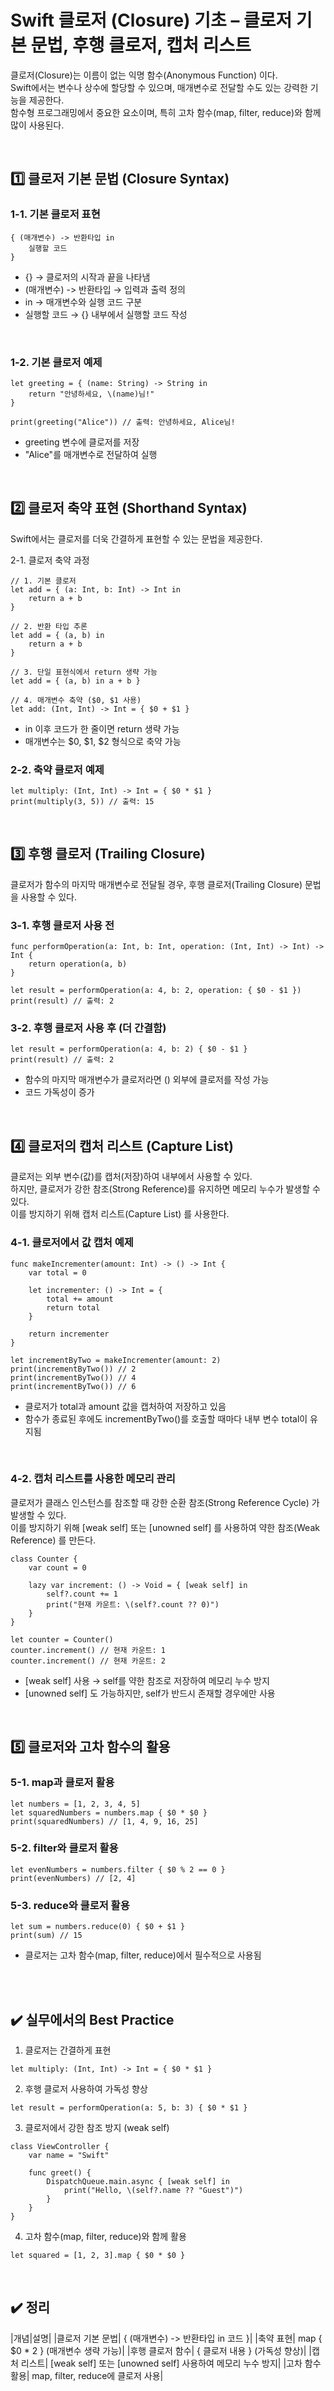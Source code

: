 # Swift 클로저 (Closure) 기초 – 클로저 기본 문법, 후행 클로저, 캡처 리스트

클로저(Closure)는 이름이 없는 익명 함수(Anonymous Function) 이다.  
Swift에서는 변수나 상수에 할당할 수 있으며, 매개변수로 전달할 수도 있는 강력한 기능을 제공한다.  
함수형 프로그래밍에서 중요한 요소이며, 특히 고차 함수(map, filter, reduce)와 함께 많이 사용된다.  

<br>


## 1️⃣ 클로저 기본 문법 (Closure Syntax)

### 1-1. 기본 클로저 표현
```
{ (매개변수) -> 반환타입 in
    실행할 코드
}
```
- {} → 클로저의 시작과 끝을 나타냄
- (매개변수) -> 반환타입 → 입력과 출력 정의
- in → 매개변수와 실행 코드 구분
- 실행할 코드 → {} 내부에서 실행할 코드 작성

<br>


### 1-2. 기본 클로저 예제
```
let greeting = { (name: String) -> String in
    return "안녕하세요, \(name)님!"
}

print(greeting("Alice")) // 출력: 안녕하세요, Alice님!
```
- greeting 변수에 클로저를 저장
- "Alice"를 매개변수로 전달하여 실행

<br>


## 2️⃣ 클로저 축약 표현 (Shorthand Syntax)

Swift에서는 클로저를 더욱 간결하게 표현할 수 있는 문법을 제공한다.

2-1. 클로저 축약 과정
```
// 1. 기본 클로저
let add = { (a: Int, b: Int) -> Int in
    return a + b
}

// 2. 반환 타입 추론
let add = { (a, b) in
    return a + b
}

// 3. 단일 표현식에서 return 생략 가능
let add = { (a, b) in a + b }

// 4. 매개변수 축약 ($0, $1 사용)
let add: (Int, Int) -> Int = { $0 + $1 }
```
- in 이후 코드가 한 줄이면 return 생략 가능
- 매개변수는 $0, $1, $2 형식으로 축약 가능

### 2-2. 축약 클로저 예제
```
let multiply: (Int, Int) -> Int = { $0 * $1 }
print(multiply(3, 5)) // 출력: 15
```

<br>


## 3️⃣ 후행 클로저 (Trailing Closure)

클로저가 함수의 마지막 매개변수로 전달될 경우, 후행 클로저(Trailing Closure) 문법을 사용할 수 있다.  

### 3-1. 후행 클로저 사용 전
```
func performOperation(a: Int, b: Int, operation: (Int, Int) -> Int) -> Int {
    return operation(a, b)
}

let result = performOperation(a: 4, b: 2, operation: { $0 - $1 })
print(result) // 출력: 2
```
### 3-2. 후행 클로저 사용 후 (더 간결함)
```
let result = performOperation(a: 4, b: 2) { $0 - $1 }
print(result) // 출력: 2
```
- 함수의 마지막 매개변수가 클로저라면 () 외부에 클로저를 작성 가능
- 코드 가독성이 증가

<br>


## 4️⃣ 클로저의 캡처 리스트 (Capture List)

클로저는 외부 변수(값)를 캡처(저장)하여 내부에서 사용할 수 있다.  
하지만, 클로저가 강한 참조(Strong Reference)를 유지하면 메모리 누수가 발생할 수 있다.  
이를 방지하기 위해 캡처 리스트(Capture List) 를 사용한다.  

### 4-1. 클로저에서 값 캡처 예제
```
func makeIncrementer(amount: Int) -> () -> Int {
    var total = 0
    
    let incrementer: () -> Int = {
        total += amount
        return total
    }
    
    return incrementer
}

let incrementByTwo = makeIncrementer(amount: 2)
print(incrementByTwo()) // 2
print(incrementByTwo()) // 4
print(incrementByTwo()) // 6
```
- 클로저가 total과 amount 값을 캡처하여 저장하고 있음
- 함수가 종료된 후에도 incrementByTwo()를 호출할 때마다 내부 변수 total이 유지됨

<br>


### 4-2. 캡처 리스트를 사용한 메모리 관리

클로저가 클래스 인스턴스를 참조할 때 강한 순환 참조(Strong Reference Cycle) 가 발생할 수 있다.  
이를 방지하기 위해 [weak self] 또는 [unowned self] 를 사용하여 약한 참조(Weak Reference) 를 만든다.  
```
class Counter {
    var count = 0

    lazy var increment: () -> Void = { [weak self] in
        self?.count += 1
        print("현재 카운트: \(self?.count ?? 0)")
    }
}

let counter = Counter()
counter.increment() // 현재 카운트: 1
counter.increment() // 현재 카운트: 2
```
- [weak self] 사용 → self를 약한 참조로 저장하여 메모리 누수 방지
- [unowned self] 도 가능하지만, self가 반드시 존재할 경우에만 사용

<br>


## 5️⃣ 클로저와 고차 함수의 활용

### 5-1. map과 클로저 활용
```
let numbers = [1, 2, 3, 4, 5]
let squaredNumbers = numbers.map { $0 * $0 }
print(squaredNumbers) // [1, 4, 9, 16, 25]
```
### 5-2. filter와 클로저 활용
```
let evenNumbers = numbers.filter { $0 % 2 == 0 }
print(evenNumbers) // [2, 4]
```
### 5-3. reduce와 클로저 활용
```
let sum = numbers.reduce(0) { $0 + $1 }
print(sum) // 15
```
- 클로저는 고차 함수(map, filter, reduce)에서 필수적으로 사용됨

<br>
<br>


## ✔️ 실무에서의 Best Practice
1.	클로저는 간결하게 표현
```
let multiply: (Int, Int) -> Int = { $0 * $1 }
```
2.	후행 클로저 사용하여 가독성 향상
```
let result = performOperation(a: 5, b: 3) { $0 * $1 }
```
3.	클로저에서 강한 참조 방지 (weak self)
```
class ViewController {
    var name = "Swift"
    
    func greet() {
        DispatchQueue.main.async { [weak self] in
            print("Hello, \(self?.name ?? "Guest")")
        }
    }
}
```
4.	고차 함수(map, filter, reduce)와 함께 활용
```
let squared = [1, 2, 3].map { $0 * $0 }
```

<br>


## ✔️ 정리

|개념|설명|
|클로저 기본 문법|	{ (매개변수) -> 반환타입 in 코드 }|
|축약 표현|	map { $0 * 2 } (매개변수 생략 가능)|
|후행 클로저	함수| { 클로저 내용 } (가독성 향상)|
|캡처 리스트|	[weak self] 또는 [unowned self] 사용하여 메모리 누수 방지|
|고차 함수 활용|	map, filter, reduce에 클로저 사용|

